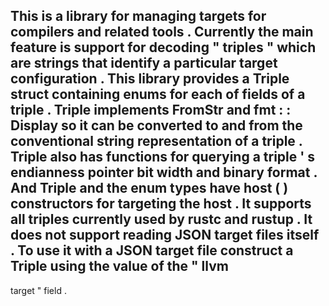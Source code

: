 This
is
a
library
for
managing
targets
for
compilers
and
related
tools
.
Currently
the
main
feature
is
support
for
decoding
"
triples
"
which
are
strings
that
identify
a
particular
target
configuration
.
This
library
provides
a
Triple
struct
containing
enums
for
each
of
fields
of
a
triple
.
Triple
implements
FromStr
and
fmt
:
:
Display
so
it
can
be
converted
to
and
from
the
conventional
string
representation
of
a
triple
.
Triple
also
has
functions
for
querying
a
triple
'
s
endianness
pointer
bit
width
and
binary
format
.
And
Triple
and
the
enum
types
have
host
(
)
constructors
for
targeting
the
host
.
It
supports
all
triples
currently
used
by
rustc
and
rustup
.
It
does
not
support
reading
JSON
target
files
itself
.
To
use
it
with
a
JSON
target
file
construct
a
Triple
using
the
value
of
the
"
llvm
-
target
"
field
.
